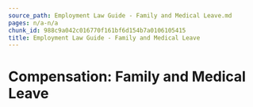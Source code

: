 ```yaml
---
source_path: Employment Law Guide - Family and Medical Leave.md
pages: n/a-n/a
chunk_id: 988c9a042c016770f161bf6d154b7a0106105415
title: Employment Law Guide - Family and Medical Leave
---
```

# Compensation: Family and Medical Leave
